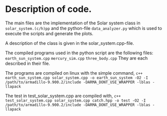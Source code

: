 # Description of code.

The main files are the implementation of the Solar system class in ```solar_system.(c/h)pp``` and the python-file ```data_analyzer.py``` which is used to execute the scripts and generate the plots.

A description of the class is given in the solar_system.cpp-file.

The compiled programs used in the python script are the following files:
``` earth_sun_system.cpp ```
``` mercury_sim.cpp ```
``` three_body.cpp ```
They are each described in their file.

The programs are compiled on linux with the simple command,
``` c++ earth_sun_system.cpp solar_system.cpp -o earth_sun_system -O2 -I /path/to/armadillo-9.900.2/include -DARMA_DONT_USE_WRAPPER -lblas -llapack ```

The test in test_solar_system.cpp are compiled with,
``` c++ test_solar_system.cpp solar_system.cpp catch.hpp -o test -O2 -I /path/to/armadillo-9.900.2/include -DARMA_DONT_USE_WRAPPER -lblas -llapack ```